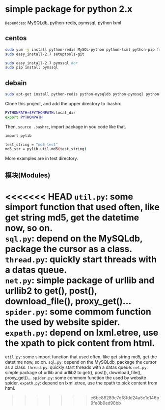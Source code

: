# simple package for python 2.x

`Dependces`: MySQLdb, python-redis, pymssql, python lxml

## centos
```bash
sudo yum -y install python-redis MySQL-python python-lxml python-pip freetds-devel
sudo easy_install-2.7 setuptools-git

sudo easy_install-2.7 pymssql #or
sudo pip install pymssql
```

## debain
```bash
sudo apt-get install python-redis python-mysqldb python-pymssql python-lxml
```

Clone this project, and add the upper directory to .bashrc
```bash
PYTHONPATH=$PYTHONPATH:local_dir
export PYTHONPATH
```
Then, `source .bashrc`, import package in you code like that.
```bash
import pylib

test_string = "md5 test"
md5_str = pylib.util.md5(test_string)
```
More examples are in test directory.

## 模块(Modules)
<<<<<<< HEAD
`util.py`: some simport function that used often, like get string md5, get the datetime now, so on.  
`sql.py`: depend on the MySQLdb,  package the cursor as a class.  
`thread.py`: quickly start threads with a datas queue.  
`net.py`: simple package of urllib and urllib2 to get(), post(), download_file(), proxy_get()...  
`spider.py`: some commom function the used by website spider.  
`expath.py`: depend on lxml.etree, use the xpath to pick content from html.  
=======
`util.py`: some simport function that used often, like get string md5, get the datetime now, so on.
`sql.py`: depend on the MySQLdb,  package the cursor as a class.
`thread.py`: quickly start threads with a datas queue.
`net.py`: simple package of urllib and urllib2 to get(), post(), download_file(), proxy_get()...
`spider.py`: some commom function the used by website spider.
`expath.py`: depend on lxml.etree, use the xpath to pick content from html.
>>>>>>> e6bc88289e7df8fdd24a5e1e146b9fe8b9ed98bb
